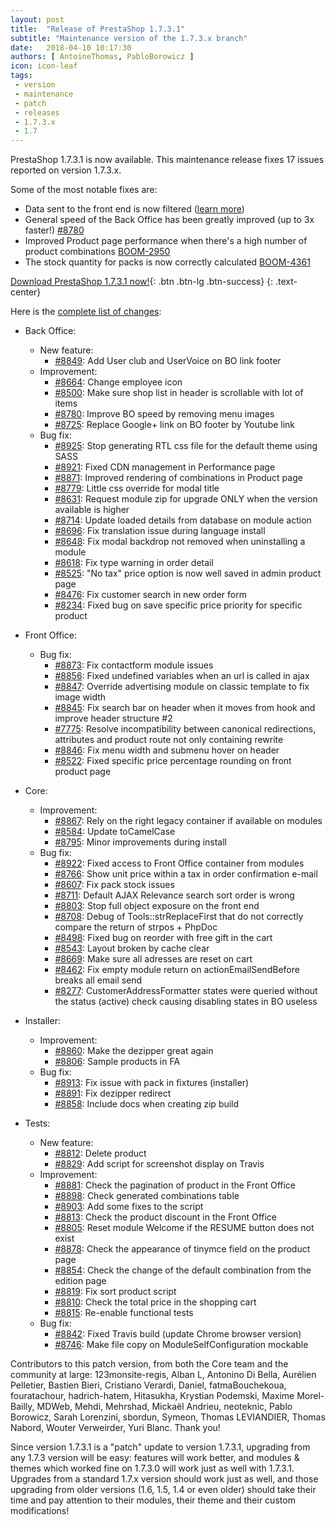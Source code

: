 ```yaml
---
layout: post
title:  "Release of PrestaShop 1.7.3.1"
subtitle: "Maintenance version of the 1.7.3.x branch"
date:   2018-04-10 10:17:30
authors: [ AntoineThomas, PabloBorowicz ]
icon: icon-leaf
tags:
 - version
 - maintenance
 - patch
 - releases
 - 1.7.3.x
 - 1.7
---
```


PrestaShop 1.7.3.1 is now available. This maintenance release fixes 17 issues reported on version 1.7.3.x.

Some of the most notable fixes are:

* Data sent to the front end is now filtered ([learn more](http://build.prestashop.com/news/exposing-data-with-confidence/))
* General speed of the Back Office has been greatly improved (up to 3x faster!) [#8780](https://github.com/PrestaShop/PrestaShop/pull/8780)
* Improved Product page performance when there's a high number of product combinations [BOOM-2950](http://forge.prestashop.com/browse/BOOM-2950)
* The stock quantity for packs is now correctly calculated [BOOM-4361](http://forge.prestashop.com/browse/BOOM-4361)

[Download PrestaShop 1.7.3.1 now!](https://www.prestashop.com/en/download){: .btn .btn-lg .btn-success}
{: .text-center}

Here is the [complete list of changes](https://github.com/PrestaShop/PrestaShop/pulls?utf8=%E2%9C%93&q=is%3Apr+milestone%3A1.7.3.1+is%3Amerged):

- Back Office:
  - New feature:
    - [#8849](https://github.com/PrestaShop/PrestaShop/pull/8849): Add User club and UserVoice on BO link footer
  - Improvement:
    - [#8664](https://github.com/PrestaShop/PrestaShop/pull/8664): Change employee icon
    - [#8500](https://github.com/PrestaShop/PrestaShop/pull/8500): Make sure shop list in header is scrollable with lot of items
    - [#8780](https://github.com/PrestaShop/PrestaShop/pull/8780): Improve BO speed by removing menu images
    - [#8725](https://github.com/PrestaShop/PrestaShop/pull/8725): Replace Google+ link on BO footer by Youtube link
  - Bug fix:
    - [#8925](https://github.com/PrestaShop/PrestaShop/pull/8925): Stop generating RTL css file for the default theme using SASS
    - [#8921](https://github.com/PrestaShop/PrestaShop/pull/8921): Fixed CDN management in Performance page
    - [#8871](https://github.com/PrestaShop/PrestaShop/pull/8871): Improved rendering of combinations in Product page
    - [#8779](https://github.com/PrestaShop/PrestaShop/pull/8779): Little css override for modal title
    - [#8631](https://github.com/PrestaShop/PrestaShop/pull/8631): Request module zip for upgrade ONLY when the version available is higher
    - [#8714](https://github.com/PrestaShop/PrestaShop/pull/8714): Update loaded details from database on module action
    - [#8696](https://github.com/PrestaShop/PrestaShop/pull/8696): Fix translation issue during language install
    - [#8648](https://github.com/PrestaShop/PrestaShop/pull/8648): Fix modal backdrop not removed when uninstalling a module
    - [#8618](https://github.com/PrestaShop/PrestaShop/pull/8618): Fix type warning in order detail
    - [#8525](https://github.com/PrestaShop/PrestaShop/pull/8525): "No tax" price option is now well saved in admin product page
    - [#8476](https://github.com/PrestaShop/PrestaShop/pull/8476): Fix customer search in new order form
    - [#8234](https://github.com/PrestaShop/PrestaShop/pull/8234): Fixed bug on save specific price priority for specific product

- Front Office:
  - Bug fix:
    - [#8873](https://github.com/PrestaShop/PrestaShop/pull/8873): Fix contactform module issues
    - [#8856](https://github.com/PrestaShop/PrestaShop/pull/8856): Fixed undefined variables when an url is called in ajax
    - [#8847](https://github.com/PrestaShop/PrestaShop/pull/8847): Override advertising module on classic template to fix image width
    - [#8845](https://github.com/PrestaShop/PrestaShop/pull/8845): Fix search bar on header when it moves from hook and improve header structure #2
    - [#7775](https://github.com/PrestaShop/PrestaShop/pull/7775): Resolve incompatibility between canonical redirections, attributes and product route not only containing rewrite
    - [#8846](https://github.com/PrestaShop/PrestaShop/pull/8846): Fix menu width and submenu hover on header
    - [#8522](https://github.com/PrestaShop/PrestaShop/pull/8522): Fixed specific price percentage rounding on front product page

- Core:
  - Improvement:
    - [#8867](https://github.com/PrestaShop/PrestaShop/pull/8867): Rely on the right legacy container if available on modules
    - [#8584](https://github.com/PrestaShop/PrestaShop/pull/8584): Update toCamelCase
    - [#8795](https://github.com/PrestaShop/PrestaShop/pull/8795): Minor improvements during install
  - Bug fix:
    - [#8922](https://github.com/PrestaShop/PrestaShop/pull/8922): Fixed access to Front Office container from modules
    - [#8766](https://github.com/PrestaShop/PrestaShop/pull/8766): Show unit price within a tax in order confirmation e-mail
    - [#8607](https://github.com/PrestaShop/PrestaShop/pull/8607): Fix pack stock issues
    - [#8711](https://github.com/PrestaShop/PrestaShop/pull/8711): Default AJAX Relevance search sort order is wrong
    - [#8803](https://github.com/PrestaShop/PrestaShop/pull/8803): Stop full object exposure on the front end
    - [#8708](https://github.com/PrestaShop/PrestaShop/pull/8708): Debug of Tools::strReplaceFirst that do not correctly compare the return of strpos + PhpDoc
    - [#8498](https://github.com/PrestaShop/PrestaShop/pull/8498): Fixed bug on reorder with free gift in the cart
    - [#8543](https://github.com/PrestaShop/PrestaShop/pull/8543): Layout broken by cache clear
    - [#8669](https://github.com/PrestaShop/PrestaShop/pull/8669): Make sure all adresses are reset on cart
    - [#8462](https://github.com/PrestaShop/PrestaShop/pull/8462): Fix empty module return on actionEmailSendBefore breaks all email send
    - [#8277](https://github.com/PrestaShop/PrestaShop/pull/8277): CustomerAddressFormatter states were queried without the status (active) check causing disabling states in BO useless

- Installer:
  - Improvement:
    - [#8860](https://github.com/PrestaShop/PrestaShop/pull/8860): Make the dezipper great again
    - [#8806](https://github.com/PrestaShop/PrestaShop/pull/8806): Sample products in FA
  - Bug fix:
    - [#8913](https://github.com/PrestaShop/PrestaShop/pull/8913): Fix issue with pack in fixtures (installer)
    - [#8891](https://github.com/PrestaShop/PrestaShop/pull/8891): Fix dezipper redirect
    - [#8858](https://github.com/PrestaShop/PrestaShop/pull/8858): Include docs when creating zip build

- Tests:
  - New feature:
    - [#8812](https://github.com/PrestaShop/PrestaShop/pull/8812): Delete product
    - [#8829](https://github.com/PrestaShop/PrestaShop/pull/8829): Add script for screenshot display on Travis
  - Improvement:
    - [#8881](https://github.com/PrestaShop/PrestaShop/pull/8881): Check the pagination of product in the Front Office
    - [#8898](https://github.com/PrestaShop/PrestaShop/pull/8898): Check generated combinations table
    - [#8903](https://github.com/PrestaShop/PrestaShop/pull/8903): Add some fixes to the script
    - [#8813](https://github.com/PrestaShop/PrestaShop/pull/8813): Check the product discount in the Front Office
    - [#8805](https://github.com/PrestaShop/PrestaShop/pull/8805): Reset module Welcome if the RESUME button does not exist
    - [#8878](https://github.com/PrestaShop/PrestaShop/pull/8878): Check the appearance of tinymce field on the product page
    - [#8854](https://github.com/PrestaShop/PrestaShop/pull/8854): Check the change of the default combination from the edition page
    - [#8819](https://github.com/PrestaShop/PrestaShop/pull/8819): Fix sort product script
    - [#8810](https://github.com/PrestaShop/PrestaShop/pull/8810): Check the total price in the shopping cart
    - [#8815](https://github.com/PrestaShop/PrestaShop/pull/8815): Re-enable functional tests
  - Bug fix:
    - [#8842](https://github.com/PrestaShop/PrestaShop/pull/8842): Fixed Travis build (update Chrome browser version)
    - [#8746](https://github.com/PrestaShop/PrestaShop/pull/8746): Make file copy on ModuleSelfConfiguration mockable

Contributors to this patch version, from both the Core team and the community at large: 123monsite-regis, Alban L, Antonino Di Bella, Aurélien Pelletier, Bastien Bieri, Cristiano Verardi, Daniel, fatmaBouchekoua, fouratachour, hadrich-hatem, Hitasukha, Krystian Podemski, Maxime Morel-Bailly, MDWeb, Mehdi, Mehrshad, Mickaël Andrieu, neoteknic, Pablo Borowicz, Sarah Lorenzini, sbordun, Symeon, Thomas LEVIANDIER, Thomas Nabord, Wouter Verweirder, Yuri Blanc. Thank you!

Since version 1.7.3.1 is a "patch" update to version 1.7.3.1, upgrading from any 1.7.3 version will be easy: features will work better, and modules & themes which worked fine on 1.7.3.0 will work just as well with 1.7.3.1.<br/>
Upgrades from a standard 1.7.x version should work just as well, and those upgrading from older versions (1.6, 1.5, 1.4 or even older) should take their time and pay attention to their modules, their theme and their custom modifications!
